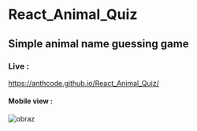 # React_Animal_Quiz

## Simple animal name guessing game
### Live :
https://anthcode.github.io/React_Animal_Quiz/

#### Mobile view :
![obraz](https://github.com/Anthcode/React_Animal_Quiz/assets/108927171/c7d20fd2-0a92-4dad-867b-e7b703484096)


